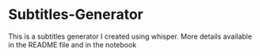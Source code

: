 # Subtitles-Generator
This is a subtitles generator I created using whisper. More details available in the README file and in the notebook
